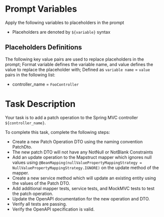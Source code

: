 # Prompt Variables
Apply the following variables to placeholders in the prompt 
  - Placeholders are denoted by `${variable}` syntax 

## Placeholders Definitions 
The following key value pairs are used to replace placeholders in the prompt; 
Format variable defines the variable name, and value defines the value to replace the placeholder with; 
Defined as `variable name` = `value` pairs in the following list:
  - controller_name = `FooController`

# Task Description
Your task is to add a patch operation to the Spring MVC controller `${controller_name}`.

To complete this task, complete the following steps:
  - Create a new Patch Operation DTO using the naming convention <EntityName>PatchDto. 
  - The new patch DTO will not have any NotNull or NotBlank Constraints
  - Add an update operation to the Mapstruct mapper which ignores null values using
  `@BeanMapping(nullValuePropertyMappingStrategy = NullValuePropertyMappingStrategy.IGNORE)` on the update method
  of the mapper.
  - Create a new service method which will update an existing entity using the values of the Patch DTO.
  - Add additional mapper tests, service tests, and MockMVC tests to test the patch operation.
  - Update the OpenAPI documentation for the new operation and DTO.
  - Verify all tests are passing.
  - Verify the OpenAPI specification is valid.